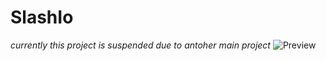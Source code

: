 # SlashIo
*currently this project is suspended due to antoher main project*
![Preview](https://i.imgur.com/ozVroCy.png)
